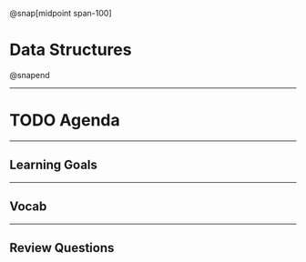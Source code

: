 @snap[midpoint span-100]
# Data Structures
@snapend

---

# TODO Agenda

---

## Learning Goals

---

## Vocab

---

## Review Questions